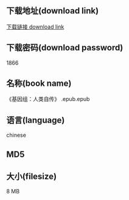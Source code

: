 ## 下载地址(download link)
[下载链接 download link](https://tutu365.netlify.app/?s=%E3%80%8A%E5%9F%BA%E5%9B%A0%E7%BB%84%EF%BC%9A%E4%BA%BA%E7%B1%BB%E8%87%AA%E4%BC%A0%E3%80%8B+.epub)

## 下载密码(download password)
1866

## 名称(book name)
《基因组：人类自传》 .epub.epub

## 语言(language)
chinese

## MD5


## 大小(filesize)
8 MB
